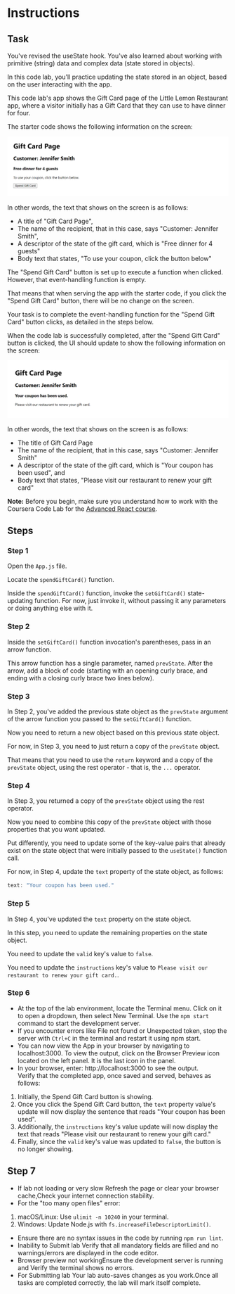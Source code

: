 # Instructions

## Task

You've revised the useState hook. You've also learned about working with primitive (string) data and complex data (state stored in objects).

In this code lab, you'll practice updating the state stored in an object, based on the user interacting with the app.

This code lab's app shows the Gift Card page of the Little Lemon Restaurant app, where a visitor initially has a Gift Card that they can use to have dinner for four.

The starter code shows the following information on the screen:

![Starting screen for this code lab](instruction-pics/m2l1-04-starting-screen.png)

In other words, the text that shows on the screen is as follows:
* A title of "Gift Card Page",
* The name of the recipient, that in this case, says "Customer: Jennifer Smith",
* A descriptor of the state of the gift card, which is "Free dinner for 4 guests"
* Body text that states, "To use your coupon, click the button below"

The "Spend Gift Card" button is set up to execute a function when clicked. However, that event-handling function is empty.

That means that when serving the app with the starter code, if you click the "Spend Gift Card" button, there will be no change on the screen.

Your task is to complete the event-handling function for the "Spend Gift Card" button clicks, as detailed in the steps below.

When the code lab is successfully completed, after the "Spend Gift Card" button is clicked, the UI should update to show the following information on the screen:

![Completed click handler after the button is clicked](instruction-pics/m2l1-04-completed.png)

In other words, the text that shows on the screen is as follows:
* The title of Gift Card Page
* The name of the recipient, that in this case, says "Customer: Jennifer Smith"
* A descriptor of the state of the gift card, which is "Your coupon has been used", and
* Body text that states, "Please visit our restaurant to renew your gift card"

**Note:** Before you begin, make sure you understand how to work with the Coursera Code Lab for the [Advanced React course](https://www.coursera.org/learn/advanced-react/supplement/htaLX/working-with-labs-in-this-course).

## Steps

### **Step 1**

Open the `App.js` file.

Locate the `spendGiftCard()` function.

Inside the `spendGiftCard()` function, invoke the `setGiftCard()` state-updating function. For now, just invoke it, without passing it any parameters or doing anything else with it.

### **Step 2**

Inside the `setGiftCard()` function invocation's parentheses, pass in an arrow function.

This arrow function has a single parameter, named `prevState`. After the arrow, add a block of code (starting with an opening curly brace, and ending with a closing curly brace two lines below).

### **Step 3**

In Step 2, you've added the previous state object as the `prevState` argument of the arrow function you passed to the `setGiftCard()` function.

Now you need to return a new object based on this previous state object.

For now, in Step 3, you need to just return a copy of the `prevState` object.

That means that you need to use the `return` keyword and a copy of the `prevState` object, using the rest operator - that is, the `...` operator.

### **Step 4**

In Step 3, you returned a copy of the `prevState` object using the rest operator.

Now you need to combine this copy of the `prevState` object with those properties that you want updated.

Put differently, you need to update some of the key-value pairs that already exist on the state object that were initially passed to the `useState()` function call.

For now, in Step 4, update the `text` property of the state object, as follows:
```js
text: "Your coupon has been used."
```

### **Step 5**

In Step 4, you've updated the `text` property on the state object.

In this step, you need to update the remaining properties on the state object.

You need to update the `valid` key's value to `false`.

You need to update the `instructions` key's value to `Please visit our restaurant to renew your gift card.`.

### **Step 6**

- At the top of the lab environment, locate the Terminal menu. Click on it to open a dropdown, then select New Terminal.  Use the  `npm start` command to start the development server.
- If you encounter errors like File not found or Unexpected token, stop the server with `Ctrl+C` in the terminal and restart it using npm start.  
- You can now view the App in your browser by navigating to localhost:3000. To view the output, click on the Browser Preview icon located on the left panel. It is the last icon in the panel.  
- In your browser, enter: http://localhost:3000 to see the output.  
Verify that the completed app, once saved and served, behaves as follows:
1. Initially, the Spend Gift Card button is showing.
2. Once you click the Spend Gift Card button, the `text` property value's update will now display the sentence that reads "Your coupon has been used".
3. Additionally, the `instructions` key's value update will now display the text that reads "Please visit our restaurant to renew your gift card."
4. Finally, since the `valid` key's value was updated to `false`, the button is no longer showing.

## **Step 7**

- If lab not loading or very slow Refresh the page or clear your browser cache,Check your internet connection stability.
- For the "too many open files" error:
1. macOS/Linux: Use `ulimit -n 10240` in your terminal.
2. Windows: Update Node.js with `fs.increaseFileDescriptorLimit()`.
- Ensure there are no syntax issues in the code by running `npm run lint`.
- Inability to Submit lab Verify that all mandatory fields are filled and no warnings/errors are displayed in the code editor.  
- Browser preview not workingEnsure the development server is running and Verify the terminal shows no errors.  
- For Submitting lab Your lab auto-saves changes as you work.Once all tasks are completed correctly, the lab will mark itself complete.